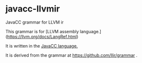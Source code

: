 # javacc-llvmir
JavaCC grammar for LLVM ir 

This grammar is for [LLVM assembly language.] (https://llvm.org/docs/LangRef.html)

It is written in the [JavaCC language.](https://javacc.org/) 


It is derived from the grammar at https://github.com/llir/grammar .



